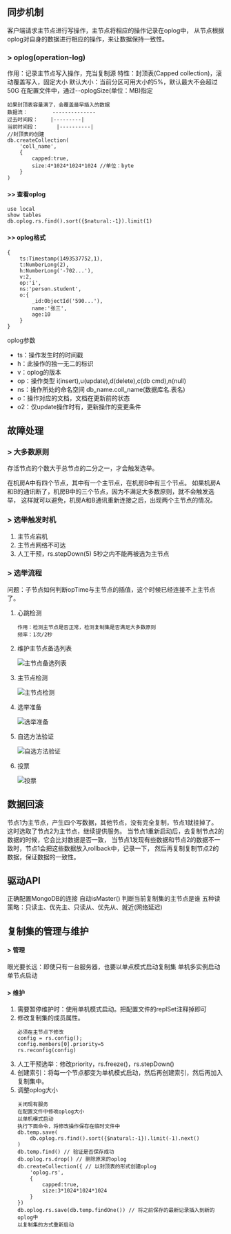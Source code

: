 ## 同步机制
客户端请求主节点进行写操作，主节点将相应的操作记录在oplog中，
从节点根据oplog对自身的数据进行相应的操作，来让数据保持一致性。

### > oplog(operation-log)
作用：记录主节点写入操作，充当复制源
特性：封顶表(Capped collection)，滚动覆盖写入，固定大小
默认大小：当前分区可用大小的5%，默认最大不会超过50G
在配置文件中，通过--oplogSize(单位：MB)指定

    如果封顶表容量满了，会覆盖最早插入的数据
    数据流：        --------------
    过去时间段：    |---------|
    当前时间段：      |----------|
    //封顶表的创建
    db.createCollection(
        'coll_name',
        {
            capped:true,
            size:4*1024*1024*1024 //单位：byte
        }
    )

#### >> 查看oplog
    use local
    show tables
    db.oplog.rs.find().sort({$natural:-1}).limit(1)

#### >> oplog格式
    {
        ts:Timestamp(1493537752,1),
        t:NumberLong(2),
        h:NumberLong('-702...'),
        v:2,
        op:'i',
        ns:'person.student',
        o:{
            _id:ObjectId('590...'),
            name:'张三',
            age:10
        }
    }

oplog参数
- ts：操作发生时的时间戳
- h：此操作的独一无二的标识
- v：oplog的版本
- op：操作类型 i(insert),u(update),d(delete),c(db cmd),n(null)
- ns：操作所处的命名空间 db_name.coll_name(数据库名.表名)
- o：操作对应的文档，文档在更新前的状态
- o2：仅update操作时有，更新操作的变更条件

## 故障处理

### > 大多数原则
存活节点的个数大于总节点的二分之一，才会触发选举。

在机房A中有四个节点，其中有一个主节点，在机房B中有三个节点。
如果机房A和B的通讯断了，机房B中的三个节点，因为不满足大多数原则，就不会触发选举，
这样就可以避免，机房A和B通讯重新连接之后，出现两个主节点的情况。

### > 选举触发时机
1. 主节点宕机
2. 主节点网络不可达
3. 人工干预，rs.stepDown(5) 5秒之内不能再被选为主节点

### > 选举流程
问题：子节点如何判断opTime与主节点的插值，这个时候已经连接不上主节点了。

1. 心跳检测
    ```
    作用：检测主节点是否正常，检测复制集是否满足大多数原则
    频率：1次/2秒
    ```
2. 维护主节点备选列表

    ![主节点备选列表](images/05_主节点备选列表.png)

3. 主节点检测

    ![主节点检测](images/05_主节点检测.png)

4. 选举准备

    ![选举准备](images/05_选举准备.png)

5. 自选方法验证

    ![自选方法验证](images/05_自选方法验证.png)

6. 投票

    ![投票](images/05_投票.png)

## 数据回滚
节点1为主节点，产生四个写数据，其他节点，没有完全复制，节点1就挂掉了。
这时选取了节点2为主节点，继续提供服务。
当节点1重新启动后，去复制节点2的数据的时候，它会比对数据是否一致，
当节点1发现有些数据和节点2的数据不一致时，节点1会把这些数据放入rollback中，记录一下，
然后再复制复制节点2的数据，保证数据的一致性。

## 驱动API
正确配置MongoDB的连接
自动isMaster() 判断当前复制集的主节点是谁
五种读策略：只读主、优先主、只读从、优先从、就近(网络延迟)

## 复制集的管理与维护
#### > 管理
眼光要长远：即使只有一台服务器，也要以单点模式启动复制集
单机多实例启动 单节点启动

#### > 维护
1. 需要暂停维护时：使用单机模式启动。把配置文件的replSet注释掉即可
2. 修改复制集的成员属性。
    ```
    必须在主节点下修改
    config = rs.config();
    config.members[0].priority=5
    rs.reconfig(config)
    ```
3. 人工干预选举：修改priority，rs.freeze()，rs.stepDown()
4. 创建索引：将每一个节点都变为单机模式启动，然后再创建索引，然后再加入复制集中。
5. 调整oplog大小
    ```
    关闭现有服务
    在配置文件中修改oplog大小
    以单机模式启动
    执行下面命令，将修改操作保存在临时文件中
    db.temp.save(
        db.oplog.rs.find().sort({$natural:-1}).limit(-1).next()
    )
    db.temp.find() // 验证是否保存成功
    db.oplog.rs.drop() // 删除原来的oplog
    db.createCollection({ // 以封顶表的形式创建oplog
        'oplog.rs',
        {
            capped:true,
            size:3*1024*1024*1024
        }
    })
    db.oplog.rs.save(db.temp.findOne()) // 将之前保存的最新记录插入到新的oplog中
    以复制集的方式重新启动
    ```
